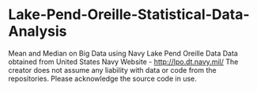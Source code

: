 # Lake-Pend-Oreille-Statistical-Data-Analysis
Mean and Median on Big Data using Navy Lake Pend Oreille Data
Data obtained from United States Navy Website - http://lpo.dt.navy.mil/
The creator does not assume any liability with data or code from the repositories. Please acknowledge the source code in use.
